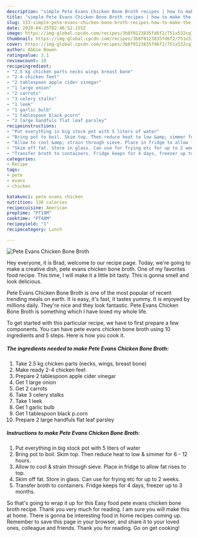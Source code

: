 ```yaml
---
description: "simple Pete Evans Chicken Bone Broth recipes | how to make the best Pete Evans Chicken Bone Broth"
title: "simple Pete Evans Chicken Bone Broth recipes | how to make the best Pete Evans Chicken Bone Broth"
slug: 153-simple-pete-evans-chicken-bone-broth-recipes-how-to-make-the-best-pete-evans-chicken-bone-broth
date: 2020-04-25T02:46:52.155Z
image: https://img-global.cpcdn.com/recipes/3b8f0123835fd6f2/751x532cq70/pete-evans-chicken-bone-broth-recipe-main-photo.jpg
thumbnail: https://img-global.cpcdn.com/recipes/3b8f0123835fd6f2/751x532cq70/pete-evans-chicken-bone-broth-recipe-main-photo.jpg
cover: https://img-global.cpcdn.com/recipes/3b8f0123835fd6f2/751x532cq70/pete-evans-chicken-bone-broth-recipe-main-photo.jpg
author: Abbie Bowen
ratingvalue: 3.1
reviewcount: 10
recipeingredient:
- "2.5 kg chicken parts necks wings breast bone"
- "2-4 chicken feet"
- "2 tablespoon apple cider vinegar"
- "1 large onion"
- "2 carrots"
- "3 celery stalks"
- "1 leek"
- "1 garlic bulb"
- "1 tablespoon black pcorn"
- "2 large handfuls flat leaf parsley"
recipeinstructions:
- "Put everything in big stock pot with 5 liters of water"
- "Bring pot to boil. Skim top. Then reduce heat to low &amp; simmer for 6 - 12 hours."
- "Allow to cool &amp; strain through sieve. Place in fridge to allow fat rises to top."
- "Skim off fat. Store in glass. Can use for frying etc for up to 2 weeks."
- "Transfer broth to containers. Fridge keeps for 4 days, freezer up to 3 months."
categories:
- Recipe
tags:
- pete
- evans
- chicken

katakunci: pete evans chicken 
nutrition: 138 calories
recipecuisine: American
preptime: "PT19M"
cooktime: "PT48M"
recipeyield: "1"
recipecategory: Lunch

---
```



![Pete Evans Chicken Bone Broth](https://img-global.cpcdn.com/recipes/3b8f0123835fd6f2/751x532cq70/pete-evans-chicken-bone-broth-recipe-main-photo.jpg)

Hey everyone, it is Brad, welcome to our recipe page. Today, we're going to make a creative dish, pete evans chicken bone broth. One of my favorites food recipe. This time, I will make it a little bit tasty. This is gonna smell and look delicious.

Pete Evans Chicken Bone Broth is one of the most popular of recent trending meals on earth. It is easy, it's fast, it tastes yummy. It is enjoyed by millions daily. They're nice and they look fantastic. Pete Evans Chicken Bone Broth is something which I have loved my whole life.




To get started with this particular recipe, we have to first prepare a few components. You can have pete evans chicken bone broth using 10 ingredients and 5 steps. Here is how you cook it.

<!--inarticleads1-->

##### The ingredients needed to make Pete Evans Chicken Bone Broth:

1. Take 2.5 kg chicken parts (necks, wings, breast bone)
1. Make ready 2-4 chicken feet
1. Prepare 2 tablespoon apple cider vinegar
1. Get 1 large onion
1. Get 2 carrots
1. Take 3 celery stalks
1. Take 1 leek
1. Get 1 garlic bulb
1. Get 1 tablespoon black p.corn
1. Prepare 2 large handfuls flat leaf parsley




<!--inarticleads2-->

##### Instructions to make Pete Evans Chicken Bone Broth:

1. Put everything in big stock pot with 5 liters of water
1. Bring pot to boil. Skim top. Then reduce heat to low &amp; simmer for 6 - 12 hours.
1. Allow to cool &amp; strain through sieve. Place in fridge to allow fat rises to top.
1. Skim off fat. Store in glass. Can use for frying etc for up to 2 weeks.
1. Transfer broth to containers. Fridge keeps for 4 days, freezer up to 3 months.




So that's going to wrap it up for this Easy food pete evans chicken bone broth recipe. Thank you very much for reading. I am sure you will make this at home. There is gonna be interesting food in home recipes coming up. Remember to save this page in your browser, and share it to your loved ones, colleague and friends. Thank you for reading. Go on get cooking!
